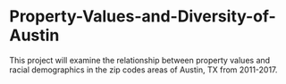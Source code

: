 # Property-Values-and-Diversity-of-Austin
This project will examine the relationship between property values and racial demographics in the zip codes areas of Austin, TX from 2011-2017.
